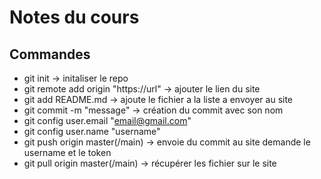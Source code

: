 # Notes du cours

## Commandes

- git init -> initaliser le repo
- git remote add origin "https://url" -> ajouter le lien du site
- git add README.md -> ajoute le fichier a la liste a envoyer au site
- git commit -m "message" -> création du commit avec son nom
- git config user.email "email@gmail.com"
- git config user.name "username"
- git push origin master(/main) -> envoie du commit au site
	demande le username et le token
- git pull origin master(/main) -> récupérer les fichier sur le site 

